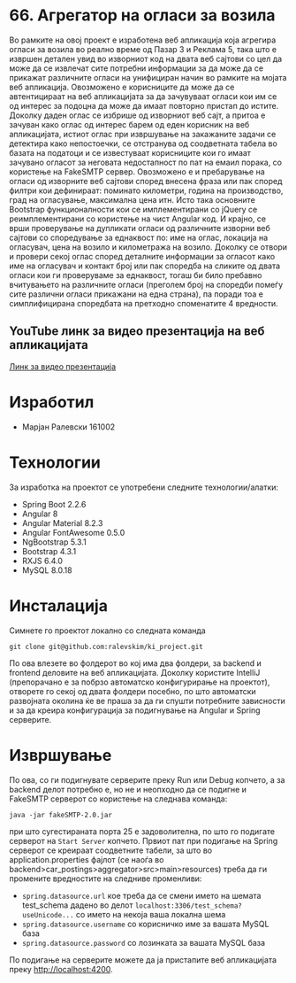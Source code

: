 # 66. Агрегатор на огласи за возила

Во рамките на овој проект е изработена веб апликација која агрегира огласи за возила во реално време од Пазар 3 и Реклама 5, така што е извршен детален увид во изворниот код на двата веб сајтови со цел да може да се извлечат сите потребни информации за да може да се прикажат различните огласи на унифициран начин во рамките на мојата веб апликација. Овозможено е корисниците да може да се автентицираат на веб апликацијата за да зачувуваат огласи кои им се од интерес за подоцна да може да имаат повторно пристап до истите. Доколку даден оглас се избрише од изворниот веб сајт, а притоа е зачуван како оглас од интерес барем од еден корисник на веб апликацијата, истиот оглас при извршување на закажаните задачи се детектира како непостоечки, се отстранува од соодветната табела во базата на податоци и се известуваат корисниците кои го имаат зачувано огласот за неговата недостапност по пат на емаил порака, со користење на FakeSMTP сервер. Овозможено е и пребарување на огласи од изворните веб сајтови според внесена фраза или пак според филтри кои дефинираат: поминато километри, година на производство, град на огласување, максимална цена итн. Исто така основните Bootstrap функционалности кои се имплементирани со jQuery се реимплементирани со користење на чист Angular код. И крајно, се врши проверување на дупликати огласи од различните изворни веб сајтови со споредување за еднаквост по: име на оглас, локација на огласувач, цена на возило и километража на возило. Доколку се отвори и провери секој оглас според деталните информации за огласот како име на огласувач и контакт број или пак споредба на сликите од двата огласи кои ги проверуваме за еднаквост, тогаш би било пребавно вчитувањето на различните огласи (преголем број на споредби помеѓу сите различни огласи прикажани на една страна), па поради тоа е симплифицирана споредбата на претходно споменатите 4 вредности. 
## YouTube линк за видео презентација на веб апликацијата
[Линк за видео презентација](https://youtu.be/_Ma8r0jNtqY)

# Изработил
* Марјан Ралевски 161002

# Технологии
За изработка на проектот се употребени следните технологии/алатки:
* Spring Boot 2.2.6
* Angular 8 
* Angular Material 8.2.3
* Angular FontAwesome 0.5.0
* NgBootstrap 5.3.1
* Bootstrap 4.3.1
* RXJS 6.4.0
* MySQL 8.0.18

# Инсталација
Симнете го проектот локално со следната команда
```
git clone git@github.com:ralevskim/ki_project.git
```
По ова влезете во фолдерот во кој има два фолдери, за backend и frontend деловите на веб апликацијата. Доколку користите IntelliJ (препорачано е за побрзо автоматско конфигурирање на проектот), отворете го секој од двата фолдери посебно, по што автоматски развојната околина ќе ве праша за да ги спушти потребните зависности и за да креира конфигурација за подигнување на Angular и Spring серверите. 

# Извршување
По ова, со ги подигнувате серверите преку Run или Debug копчето, а за backend делот потребно е, но не и неопходно да се подигне и FakeSMTP серверот со користење на следнава команда:
```
java -jar fakeSMTP-2.0.jar
```
при што сугестираната порта 25 е задоволителна, по што го подигате серверот на `Start Server` копчето. Првиот пат при подигање на Spring серверот се креираат соодветните табели, за што во application.properties фајлот (се наоѓа во backend>car_postings>aggregator>src>main>resources) треба да ги промените вредностите на следниве променливи:
* `spring.datasource.url` кое треба да се смени името на шемата test_schema дадено во делот `localhost:3306/test_schema?useUnicode...` со името на некоја ваша локална шема
* `spring.datasource.username` со корисничко име за вашата MySQL база
* `spring.datasource.password` со лозинката за вашата MySQL база

По подигање на серверите можете да ја пристапите веб апликацијата преку [http://localhost:4200](http://localhost:4200).



